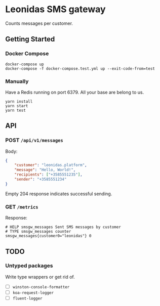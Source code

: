 # Leonidas SMS gateway

Counts messages per customer.

## Getting Started

### Docker Compose

    docker-compose up
    docker-compose -f docker-compose.test.yml up --exit-code-from=test

### Manually

Have a Redis running on port 6379. All your base are belong to us.

    yarn install
    yarn start
    yarn test

## API

### POST `/api/v1/messages`

Body:

```json
{
    "customer": "leonidas.platform",
    "message": "Hello, World!",
    "recipients": ["+3585551235"],
    "sender": "+3585551234"
}
```

Empty 204 response indicates successful sending.

### GET `/metrics`

Response:

```
# HELP smsgw_messages Sent SMS messages by customer
# TYPE smsgw_messages counter
smsgw_messages{customer0="leonidas"} 0
```

## TODO

### Untyped packages

Write type wrappers or get rid of.

* [ ] `winston-console-formatter`
* [ ] `koa-request-logger`
* [ ] `fluent-logger`
